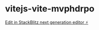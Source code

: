 # vitejs-vite-mvphdrpo

[Edit in StackBlitz next generation editor ⚡️](https://stackblitz.com/~/github.com/jawadjutt1001/vitejs-vite-mvphdrpo)
